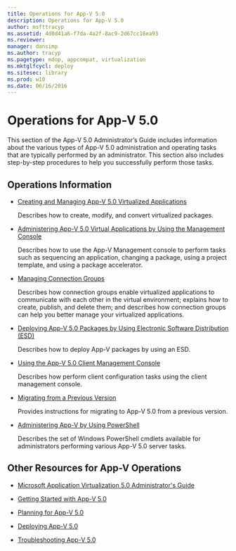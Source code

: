 ```yaml
---
title: Operations for App-V 5.0
description: Operations for App-V 5.0
author: msfttracyp
ms.assetid: 4d0d41a6-f7da-4a2f-8ac9-2d67cc18ea93
ms.reviewer: 
manager: dansimp
ms.author: tracyp
ms.pagetype: mdop, appcompat, virtualization
ms.mktglfcycl: deploy
ms.sitesec: library
ms.prod: w10
ms.date: 06/16/2016
---
```



# Operations for App-V 5.0


This section of the App-V 5.0 Administrator’s Guide includes information about the various types of App-V 5.0 administration and operating tasks that are typically performed by an administrator. This section also includes step-by-step procedures to help you successfully perform those tasks.

## Operations Information


-   [Creating and Managing App-V 5.0 Virtualized Applications](creating-and-managing-app-v-50-virtualized-applications.md)

    Describes how to create, modify, and convert virtualized packages.

-   [Administering App-V 5.0 Virtual Applications by Using the Management Console](administering-app-v-50-virtual-applications-by-using-the-management-console.md)

    Describes how to use the App-V Management console to perform tasks such as sequencing an application, changing a package, using a project template, and using a package accelerator.

-   [Managing Connection Groups](managing-connection-groups.md)

    Describes how connection groups enable virtualized applications to communicate with each other in the virtual environment; explains how to create, publish, and delete them; and describes how connection groups can help you better manage your virtualized applications.

-   [Deploying App-V 5.0 Packages by Using Electronic Software Distribution (ESD)](deploying-app-v-50-packages-by-using-electronic-software-distribution--esd-.md)

    Describes how to deploy App-V packages by using an ESD.

-   [Using the App-V 5.0 Client Management Console](using-the-app-v-50-client-management-console.md)

    Describes how perform client configuration tasks using the client management console.

-   [Migrating from a Previous Version](migrating-from-a-previous-version-app-v-50.md)

    Provides instructions for migrating to App-V 5.0 from a previous version.

-   [Administering App-V by Using PowerShell](administering-app-v-by-using-powershell.md)

    Describes the set of Windows PowerShell cmdlets available for administrators performing various App-V 5.0 server tasks.






## Other Resources for App-V Operations


-   [Microsoft Application Virtualization 5.0 Administrator's Guide](microsoft-application-virtualization-50-administrators-guide.md)

-   [Getting Started with App-V 5.0](getting-started-with-app-v-50--rtm.md)

-   [Planning for App-V 5.0](planning-for-app-v-50-rc.md)

-   [Deploying App-V 5.0](deploying-app-v-50.md)

-   [Troubleshooting App-V 5.0](troubleshooting-app-v-50.md)

 

 





